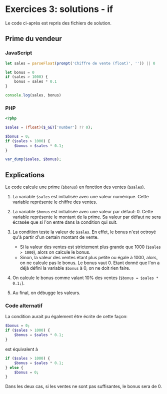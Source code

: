 # Exercices 3: solutions - if

Le code ci-après est repris des fichiers de solution.

## Prime du vendeur

### JavaScript

```javascript
let sales = parseFloat(prompt('Chiffre de vente (float)', '')) || 0

let bonus = 0
if (sales > 1000) {
    bonus = sales * 0.1
}

console.log(sales, bonus)
```

### PHP

```php
<?php

$sales = (float)($_GET['number'] ?? 0);

$bonus = 0;
if ($sales > 1000) {
    $bonus = $sales * 0.1;
}

var_dump($sales, $bonus);
```

## Explications

Le code calcule une prime (`$bonus`) en fonction des ventes (`$sales`).

 1. La variable `$sales` est initialisée avec une valeur numérique. Cette variable représente le chiffre des ventes.

 2. La variable `$bonus` est initialisée avec une valeur par défaut: 0. Cette variable représente le montant de la prime. Sa valeur par défaut ne sera écrasée que si l'on entre dans la condition qui suit.

 3. La condition teste la valeur de `$sales`. En effet, le bonus n'est octroyé qu'à partir d'un certain montant de vente. 
    - Si la valeur des ventes est strictement plus grande que 1000 (`$sales > 1000`), alors on calcule le bonus.
    - Sinon, la valeur des ventes étant plus petite ou égale à 1000, alors, on ne calcule pas le bonus. Le bonus vaut 0. Etant donné que l'on a déjà défini la variable `$bonus` à 0, on ne doit rien faire.

4. On calcule le bonus comme valant 10% des ventes (`$bonus = $sales * 0.1;`).

5. Au final, on débugge les valeurs.

### Code alternatif

La condition aurait pu également être écrite de cette façon:

```php
$bonus = 0;
if ($sales > 1000) {
    $bonus = $sales * 0.1;
}
```

est équivalent à

```php
if ($sales > 1000) {
    $bonus = $sales * 0.1;
} else {
    $bonus = 0;
}
```

Dans les deux cas, si les ventes ne sont pas suffisantes, le bonus sera de 0.
